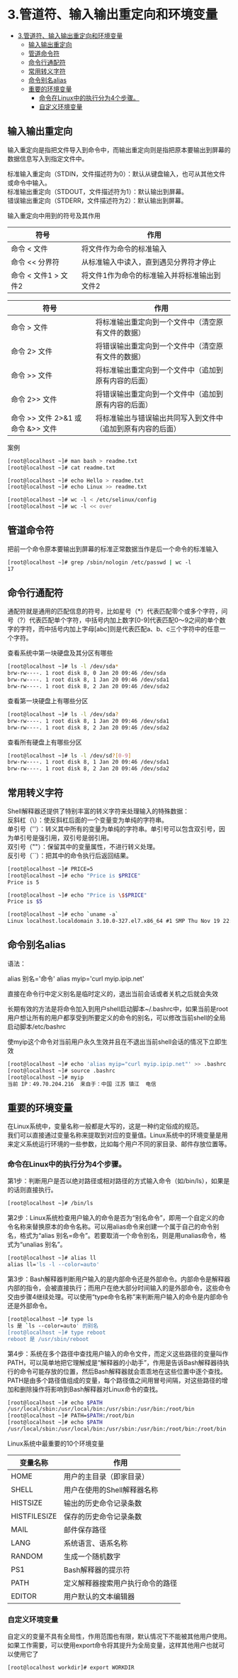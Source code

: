 # 3.管道符、输入输出重定向和环境变量
- [3.管道符、输入输出重定向和环境变量](#3%E7%AE%A1%E9%81%93%E7%AC%A6%E8%BE%93%E5%85%A5%E8%BE%93%E5%87%BA%E9%87%8D%E5%AE%9A%E5%90%91%E5%92%8C%E7%8E%AF%E5%A2%83%E5%8F%98%E9%87%8F)
  - [输入输出重定向](#%E8%BE%93%E5%85%A5%E8%BE%93%E5%87%BA%E9%87%8D%E5%AE%9A%E5%90%91)
  - [管道命令符](#%E7%AE%A1%E9%81%93%E5%91%BD%E4%BB%A4%E7%AC%A6)
  - [命令行通配符](#%E5%91%BD%E4%BB%A4%E8%A1%8C%E9%80%9A%E9%85%8D%E7%AC%A6)
  - [常用转义字符](#%E5%B8%B8%E7%94%A8%E8%BD%AC%E4%B9%89%E5%AD%97%E7%AC%A6)
  - [命令别名alias](#%E5%91%BD%E4%BB%A4%E5%88%AB%E5%90%8Dalias)
  - [重要的环境变量](#%E9%87%8D%E8%A6%81%E7%9A%84%E7%8E%AF%E5%A2%83%E5%8F%98%E9%87%8F)
    - [命令在Linux中的执行分为4个步骤。](#%E5%91%BD%E4%BB%A4%E5%9C%A8linux%E4%B8%AD%E7%9A%84%E6%89%A7%E8%A1%8C%E5%88%86%E4%B8%BA4%E4%B8%AA%E6%AD%A5%E9%AA%A4)
    - [自定义环境变量](#%E8%87%AA%E5%AE%9A%E4%B9%89%E7%8E%AF%E5%A2%83%E5%8F%98%E9%87%8F)
## 输入输出重定向

输入重定向是指把文件导入到命令中，而输出重定向则是指把原本要输出到屏幕的数据信息写入到指定文件中。  

标准输入重定向（STDIN，文件描述符为0）：默认从键盘输入，也可从其他文件或命令中输入。  
标准输出重定向（STDOUT，文件描述符为1）：默认输出到屏幕。  
错误输出重定向（STDERR，文件描述符为2）：默认输出到屏幕。  

输入重定向中用到的符号及其作用  

| 符号             | 作用                      |
|----------------|-------------------------|
| 命令 < 文件        | 将文件作为命令的标准输入            |
| 命令 << 分界符      | 从标准输入中读入，直到遇见分界符才停止     |
| 命令 < 文件1 > 文件2 | 将文件1作为命令的标准输入并将标准输出到文件2 |

| 符号            | 作用                             |
|---------------|--------------------------------|
| 命令 > 文件       | 将标准输出重定向到一个文件中（清空原有文件的数据）      |
| 命令 2> 文件      | 将错误输出重定向到一个文件中（清空原有文件的数据）      |
| 命令 >> 文件      | 将标准输出重定向到一个文件中（追加到原有内容的后面）     |
| 命令 2>> 文件     | 将错误输出重定向到一个文件中（追加到原有内容的后面）     |
| 命令 >> 文件 2>&1  或  命令 &>> 文件 | 将标准输出与错误输出共同写入到文件中（追加到原有内容的后面） |

案例  

```bash
[root@localhost ~]# man bash > readme.txt
[root@localhost ~]# cat readme.txt

[root@localhost ~]# echo Hello > readme.txt
[root@localhost ~]# echo Linux >> readme.txt

[root@localhost ~]# wc -l < /etc/selinux/config
[root@localhost ~]# wc -l << over
```

## 管道命令符

把前一个命令原本要输出到屏幕的标准正常数据当作是后一个命令的标准输入  

```bash
[root@localhost ~]# grep /sbin/nologin /etc/passwd | wc -l
17
```

## 命令行通配符

通配符就是通用的匹配信息的符号，比如星号（*）代表匹配零个或多个字符，问号（?）代表匹配单个字符，中括号内加上数字[0-9]代表匹配0～9之间的单个数字的字符，而中括号内加上字母[abc]则是代表匹配a、b、c三个字符中的任意一个字符。  

查看系统中第一块硬盘及其分区有哪些  

```bash
[root@localhost ~]# ls -l /dev/sda*
brw-rw----. 1 root disk 8, 0 Jan 20 09:46 /dev/sda
brw-rw----. 1 root disk 8, 1 Jan 20 09:46 /dev/sda1
brw-rw----. 1 root disk 8, 2 Jan 20 09:46 /dev/sda2
```

查看第一块硬盘上有哪些分区  

```bash
[root@localhost ~]# ls -l /dev/sda?
brw-rw----. 1 root disk 8, 1 Jan 20 09:46 /dev/sda1
brw-rw----. 1 root disk 8, 2 Jan 20 09:46 /dev/sda2
```

查看所有硬盘上有哪些分区

```bash
[root@localhost ~]# ls -l /dev/sd?[0-9]
brw-rw----. 1 root disk 8, 1 Jan 20 09:46 /dev/sda1
brw-rw----. 1 root disk 8, 2 Jan 20 09:46 /dev/sda2
```

## 常用转义字符

Shell解释器还提供了特别丰富的转义字符来处理输入的特殊数据：  
反斜杠（\）：使反斜杠后面的一个变量变为单纯的字符串。  
单引号（''）：转义其中所有的变量为单纯的字符串。单引号可以包含双引号，因为单引号是强引用，双引号是弱引用。  
双引号（""）：保留其中的变量属性，不进行转义处理。  
反引号（``）：把其中的命令执行后返回结果。  

```bash
[root@localhost ~]# PRICE=5
[root@localhost ~]# echo "Price is $PRICE"
Price is 5

[root@localhost ~]# echo "Price is \$$PRICE"
Price is $5

[root@localhost ~]# echo `uname -a`
Linux localhost.localdomain 3.10.0-327.el7.x86_64 #1 SMP Thu Nov 19 22:10:57 UTC 2015 x86_64 x86_64 x86_64 GNU/Linux
```

## 命令别名alias

语法：  

alias 别名='命令'
alias myip='curl myip.ipip.net'

直接在命令行中定义别名是临时定义的，退出当前会话或者关机之后就会失效

长期有效的方法是将命令加入到用户shell启动脚本~/.bashrc中，如果当前是root用户想让所有的用户都享受到所要定义的命令的别名，可以修改当前shell的全局启动脚本/etc/bashrc  

使myip这个命令对当前用户永久生效并且在不退出当前shell会话的情况下立即生效

```bash
[root@localhost ~]# echo 'alias myip="curl myip.ipip.net"' >> .bashrc
[root@localhost ~]# source .bashrc
[root@localhost ~]# myip
当前 IP：49.70.204.216  来自于：中国 江苏 镇江  电信
```

## 重要的环境变量

在Linux系统中，变量名称一般都是大写的，这是一种约定俗成的规范。  
我们可以直接通过变量名称来提取到对应的变量值。Linux系统中的环境变量是用来定义系统运行环境的一些参数，比如每个用户不同的家目录、邮件存放位置等。  

### 命令在Linux中的执行分为4个步骤。  

第1步：判断用户是否以绝对路径或相对路径的方式输入命令（如/bin/ls），如果是的话则直接执行。  

```bash
[root@localhost ~]# /bin/ls
```

第2步：Linux系统检查用户输入的命令是否为“别名命令”，即用一个自定义的命令名称来替换原本的命令名称。可以用alias命令来创建一个属于自己的命令别名，格式为“alias 别名=命令”。若要取消一个命令别名，则是用unalias命令，格式为“unalias 别名”。  

```bash
[root@localhost ~]# alias ll
alias ll='ls -l --color=auto'
```

第3步：Bash解释器判断用户输入的是内部命令还是外部命令。内部命令是解释器内部的指令，会被直接执行；而用户在绝大部分时间输入的是外部命令，这些命令交由步骤4继续处理。可以使用“type命令名称”来判断用户输入的命令是内部命令还是外部命令。  

```bash
[root@localhost ~]# type ls
ls 是 `ls --color=auto' 的别名
[root@localhost ~]# type reboot
reboot 是 /usr/sbin/reboot
```

第4步：系统在多个路径中查找用户输入的命令文件，而定义这些路径的变量叫作PATH，可以简单地把它理解成是“解释器的小助手”，作用是告诉Bash解释器待执行的命令可能存放的位置，然后Bash解释器就会乖乖地在这些位置中逐个查找。PATH是由多个路径值组成的变量，每个路径值之间用冒号间隔，对这些路径的增加和删除操作将影响到Bash解释器对Linux命令的查找。  

```bash
[root@localhost ~]# echo $PATH
/usr/local/sbin:/usr/local/bin:/usr/sbin:/usr/bin:/root/bin
[root@localhost ~]# PATH=$PATH:/root/bin
[root@localhost ~]# echo $PATH
/usr/local/sbin:/usr/local/bin:/usr/sbin:/usr/bin:/root/bin:/root/bin
```

Linux系统中最重要的10个环境变量  

| 变量名称         | 作用               |
|--------------|------------------|
| HOME         | 用户的主目录（即家目录）     |
| SHELL        | 用户在使用的Shell解释器名称 |
| HISTSIZE     | 输出的历史命令记录条数      |
| HISTFILESIZE | 保存的历史命令记录条数      |
| MAIL         | 邮件保存路径           |
| LANG         | 系统语言、语系名称        |
| RANDOM       | 生成一个随机数字         |
| PS1          | Bash解释器的提示符      |
| PATH         | 定义解释器搜索用户执行命令的路径 |
| EDITOR       | 用户默认的文本编辑器       |

### 自定义环境变量  

自定义的变量不具有全局性，作用范围也有限，默认情况下不能被其他用户使用。如果工作需要，可以使用export命令将其提升为全局变量，这样其他用户也就可以使用它了  

```bash
[root@localhost workdir]# export WORKDIR
```
